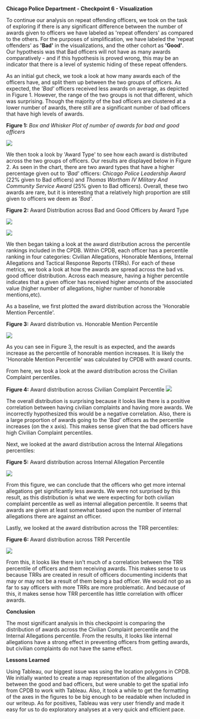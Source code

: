 **Chicago Police Department - Checkpoint 6 - Visualization**

To continue our analysis on repeat offending officers, we took on the task of exploring if there is any significant difference between the number of awards given to officers we have labeled as &#39;repeat offenders&#39; as compared to the others. For the purposes of simplification, we have labeled the &#39;repeat offenders&#39; as **&#39;Bad&#39;** in the visualizations, and the other cohort as **&#39;Good&#39;**. Our hypothesis was that Bad officers will not have as many awards comparatively - and if this hypothesis is proved wrong, this may be an indicator that there is a level of systemic hiding of these repeat offenders.

As an initial gut check, we took a look at how many awards each of the officers have, and split them up between the two groups of officers. As expected, the _&#39;Bad&#39;_ officers received less awards on average, as depicted in Figure 1. However, the range of the two groups is not that different, which was surprising. Though the majority of the bad officers are clustered at a lower number of awards, there still are a significant number of bad officers that have high levels of awards.

**Figure 1:** _Box and Whisker Plot of number of awards for bad and good officers_

 ![](/02_Group/Checkpoint/6/images/OfficerAwards.png)

We then took a look by &#39;Award Type&#39; to see how each award is distributed across the two groups of officers. Our results are displayed below in Figure 2. As seen in the chart, there are two award types that have a higher percentage given out to _&#39;Bad&#39;_ officers: _Chicago Police Leadership Award_ (22% given to Bad officers) and _Thomas Wortham IV Military And Community Service Award_ (25% given to Bad officers). Overall, these two awards are rare, but it is interesting that a relatively high proportion are still given to officers we deem as _&#39;Bad&#39;_.

**Figure 2:** Award Distribution across Bad and Good Officers by Award Type

 ![](/02_Group/Checkpoint/6/images/AwardType.png)

 ![](/02_Group/Checkpoint/6/images/AwardType.png)

We then began taking a look at the award distribution across the percentile rankings included in the CPDB. Within CPDB, each officer has a percentile ranking in four categories: Civilian Allegations, Honorable Mentions, Internal Allegations and Tactical Response Reports (TRRs).  For each of these metrics, we took a look at how the awards are spread across the bad vs. good officer distribution. Across each measure, having a higher percentile indicates that a given officer has received higher amounts of the associated value (higher number of allegations, higher number of honorable mentions,etc).

As a baseline, we first plotted the award distribution across the &#39;Honorable Mention Percentile&#39;.

**Figure 3:** Award distribution vs. Honorable Mention Percentile

 ![](/02_Group/Checkpoint/6/images/HonerableMentionPercentile.png)

As you can see in Figure 3, the result is as expected, and the awards increase as the percentile of honorable mention increases. It is likely the &#39;Honorable Mention Percentile&#39; was calculated by CPDB with award counts.

From here, we took a look at the award distribution across the Civilian Complaint percentiles.

**Figure 4:** Award distribution across Civilian Complaint Percentile 
![](/02_Group/Checkpoint/6/images/ComplaintPercentile.png)

The overall distribution is surprising because it looks like there is a positive correlation between having civilian complaints and having more awards. We incorrectly hypothesized this would be a negative correlation. Also, there is a large proportion of awards going to the _&#39;Bad&#39;_ officers as the percentile increases (on the x axis). This makes sense given that the bad officers have high Civilian Complaint percentiles.

Next, we looked at the award distribution across the Internal Allegations percentiles:

**Figure 5:** Award distribution across Internal Allegation Percentile

 ![](/02_Group/Checkpoint/6/images/InternalPercentile.png)

From this figure, we can conclude that the officers who get more internal allegations get significantly less awards. We were not surprised by this result, as this distribution is what we were expecting for both civilian complaint percentile as well as internal allegation percentile. It seems that awards are given at least somewhat based upon the number of internal allegations there are against an officer.

Lastly, we looked at the award distribution across the TRR percentiles:

**Figure 6:** Award distribution across TRR Percentile

 ![](/02_Group/Checkpoint/6/images/TRRPercentile.png)

From this, it looks like there isn&#39;t much of a correlation between the TRR percentile of officers and them receiving awards. This makes sense to us because TRRs are created in result of officers documenting incidents that may or may not be a result of them being a bad officer. We would not go as far to say officers with more TRRs are more problematic. And because of this, it makes sense how TRR percentile has little correlation with officer awards.

**Conclusion**

The most significant analysis in this checkpoint is comparing the distribution of awards across the Civilian Complaint percentile and the Internal Allegations percentile. From the results, it looks like internal allegations have a strong effect in preventing officers from getting awards, but civilian complaints do not have the same effect.

**Lessons Learned**

Using Tableau, our biggest issue was using the location polygons in CPDB. We initially wanted to create a map representation of the allegations between the good and bad officers, but were unable to get the spatial info from CPDB to work with Tableau. Also, it took a while to get the formatting of the axes in the figures to be big enough to be readable when included in our writeup. As for positives, Tableau was very user friendly and made it easy for us to do exploratory analyses at a very quick and efficient pace.
